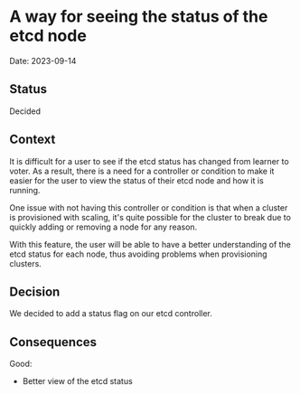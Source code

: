 # A way for seeing the status of the etcd node

Date: 2023-09-14

## Status

Decided

## Context

It is difficult for a user to see if the etcd status has changed from learner to voter. 
As a result, there is a need for a controller or condition to make it easier for the user to view the status of their etcd node and how it is running.

One issue with not having this controller or condition is that when a cluster is provisioned with scaling, 
it's quite possible for the cluster to break due to quickly adding or removing a node for any reason.

With this feature, the user will be able to have a better understanding of the etcd status for each node, thus avoiding problems when provisioning clusters.

## Decision

We decided to add a status flag on our etcd controller.

## Consequences

Good:
- Better view of the etcd status